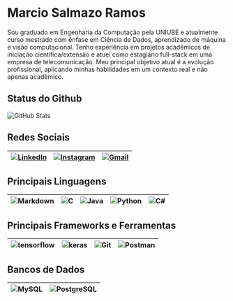 # Marcio Salmazo Ramos

Sou graduado em Engenharia da Computação pela UNIUBE e atualmente curso mestrado com ênfase em Ciência de Dados, aprendizado de máquina e visão computacional. Tenho experiência em projetos acadêmicos de iniciação científica/extensão e atuei como estagiário full-stack em uma empresa de telecomunicação. Meu principal objetivo atual é a evolução profissional, aplicando minhas habilidades em um contexto real e não apenas acadêmico.


## Status do Github

![GitHub Stats](https://github-readme-stats.vercel.app/api?username=Marcio-Salmazo&theme=dark&bg_color=000&border_color=30A3DC&show_icons=true&icon_color=30A3DC&title_color=E94D5F&text_color=FFF)


## Redes Sociais


| [![LinkedIn](https://img.shields.io/badge/LinkedIn-0077B5?style=for-the-badge&logo=linkedin&logoColor=white)](https://www.linkedin.com/in/marcio-ramos-b94669235) | [![Instagram](https://img.shields.io/badge/-Instagram-%23E4405F?style=for-the-badge&logo=instagram&logoColor=white)](https://www.instagram.com/marcio.salmazo) | [![Gmail](https://img.shields.io/badge/Gmail-333333?style=for-the-badge&logo=gmail&logoColor=red)](mailto:contato.marcio.salmazo19@gmail.com) |
|---|---|---|

## Principais Linguagens

| ![Markdown](https://img.shields.io/badge/Markdown-000?style=for-the-badge&logo=markdown) | ![C](https://img.shields.io/badge/C-00599C?style=for-the-badge&logo=c&logoColor=white) | 	![Java](https://img.shields.io/badge/java-%23ED8B00.svg?style=for-the-badge&logo=openjdk&logoColor=white) | ![Python](https://img.shields.io/badge/python-3670A0?style=for-the-badge&logo=python&logoColor=ffdd54) | ![C#](https://img.shields.io/badge/C%23-239120?style=for-the-badge&logo=c-sharp&logoColor=white) |
|---|---|---|---|---|

## Principais Frameworks e Ferramentas


| 	![tensorflow](https://img.shields.io/badge/tensorflow-0095D5?&style=for-the-badge&logo=tensorflow&logoColor=white) | ![keras](https://img.shields.io/badge/keras-%23092E20.svg?style=for-the-badge&logo=keras&logoColor=white) | ![Git](https://img.shields.io/badge/GIT-E44C30?style=for-the-badge&logo=git&logoColor=white) | ![Postman](https://img.shields.io/badge/Postman-FF6C37.svg?style=for-the-badge&logo=Postman&logoColor=white) |
|---|---|---|---|

## Bancos de Dados

|![MySQL](https://img.shields.io/badge/MySQL-00000F?style=for-the-badge&logo=mysql&logoColor=white) | ![PostgreSQL](https://img.shields.io/badge/PostgreSQL-000?style=for-the-badge&logo=postgresql) |
|---|---|
